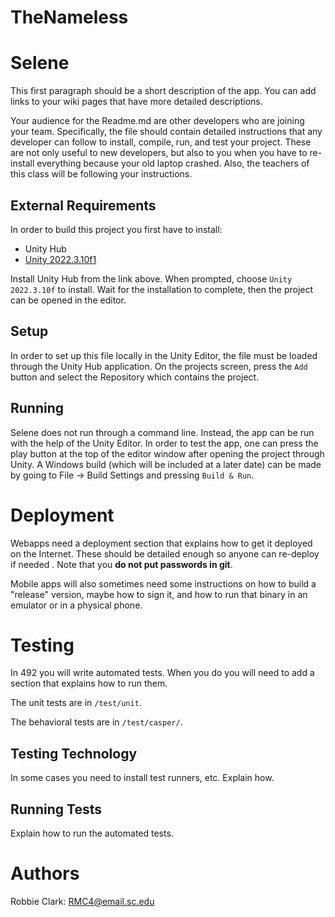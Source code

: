 # TheNameless
# Selene

This first paragraph should be a short description of the app. You can add links
to your wiki pages that have more detailed descriptions.

Your audience for the Readme.md are other developers who are joining your team.
Specifically, the file should contain detailed instructions that any developer
can follow to install, compile, run, and test your project. These are not only
useful to new developers, but also to you when you have to re-install everything
because your old laptop crashed. Also, the teachers of this class will be
following your instructions.

## External Requirements

In order to build this project you first have to install:

* Unity Hub
* [Unity 2022.3.10f1](https://unity.com/download)

Install Unity Hub from the link above. When prompted, choose `Unity 2022.3.10f`
to install. Wait for the installation to complete, then the project can be opened
in the editor.

## Setup

In order to set up this file locally in the Unity Editor, the file must be loaded through
the Unity Hub application. On the projects screen, press the `Add` button and select
the Repository which contains the project.

## Running

Selene does not run through a command line. Instead, the app can be run with the help of the
Unity Editor. In order to test the app, one can press the play button at the top of the editor
window after opening the project through Unity. A Windows build (which will be included at
a later date) can be made by going to File -> Build Settings and pressing `Build & Run`.

# Deployment

Webapps need a deployment section that explains how to get it deployed on the 
Internet. These should be detailed enough so anyone can re-deploy if needed
. Note that you **do not put passwords in git**. 

Mobile apps will also sometimes need some instructions on how to build a
"release" version, maybe how to sign it, and how to run that binary in an
emulator or in a physical phone.

# Testing

In 492 you will write automated tests. When you do you will need to add a 
section that explains how to run them.

The unit tests are in `/test/unit`.

The behavioral tests are in `/test/casper/`.

## Testing Technology

In some cases you need to install test runners, etc. Explain how.

## Running Tests

Explain how to run the automated tests.

# Authors

Robbie Clark: RMC4@email.sc.edu
